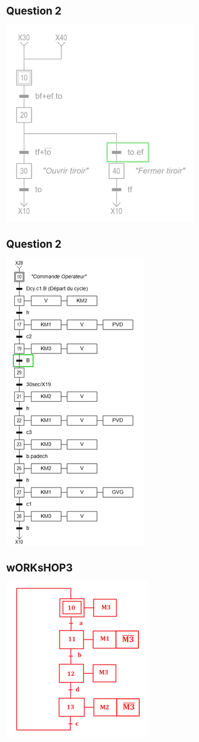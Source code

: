# Question 2
![alt text](image.png)
# Question 2
![alt text](image-1.png)
# wORKsHOP3
![alt text](image-2.png)